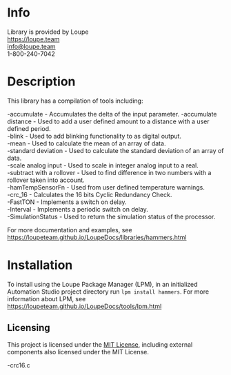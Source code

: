 # Info
Library is provided by Loupe  
https://loupe.team  
info@loupe.team  
1-800-240-7042  

# Description
This library has a compilation of tools including:

-accumulate - Accumulates the delta of the input parameter.
-accumulate distance - Used to add a user defined amount to a distance with a user defined period.  
-blink - Used to add blinking functionality to as digital output.  
-mean - Used to calculate the mean of an array of data.  
-standard deviation - Used to calculate the standard deviation of an array of data.  
-scale analog input - Used to scale in integer analog input to a real.  
-subtract with a rollover - Used to find difference in two numbers with a rollover taken into account.  
-hamTempSensorFn - Used from user defined temperature warnings.  
-crc_16 - Calculates the 16 bits Cyclic Redundancy Check.  
-FastTON - Implements a switch on delay.  
-Interval - Implements a periodic switch on delay.  
-SimulationStatus - Used to return the simulation status of the processor. 

For more documentation and examples, see https://loupeteam.github.io/LoupeDocs/libraries/hammers.html

# Installation
To install using the Loupe Package Manager (LPM), in an initialized Automation Studio project directory run `lpm install hammers`. For more information about LPM, see https://loupeteam.github.io/LoupeDocs/tools/lpm.html

## Licensing

This project is licensed under the [MIT License](LICENSE), including external components also licensed under the MIT License.

-crc16.c